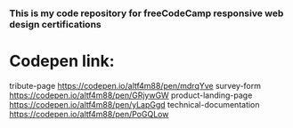 ### This is my code repository for freeCodeCamp responsive web design certifications


# Codepen link:
tribute-page https://codepen.io/altf4m88/pen/mdrqYve
survey-form https://codepen.io/altf4m88/pen/GRjywGW
product-landing-page https://codepen.io/altf4m88/pen/yLapGgd
technical-documentation https://codepen.io/altf4m88/pen/PoGQLow